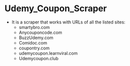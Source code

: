 # Udemy_Coupon_Scraper

* It is a scraper that works with URLs of all the listed sites:
  * smartybro.com
  * Anycouponcode.com
  * BuzzUdemy.com
  * Comidoc.com
  * coupontry.com
  * udemycoupon.learnviral.com 
  * Udemycoupon.club 

